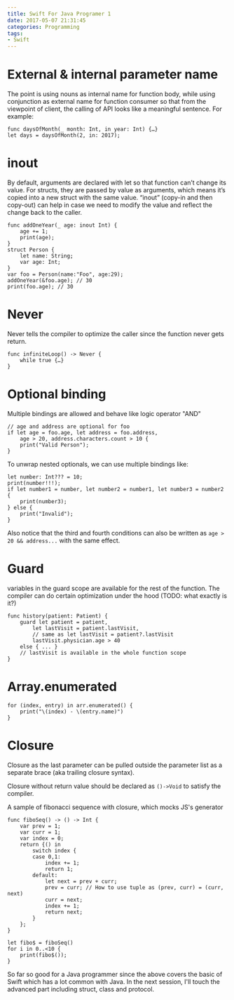 ```yaml
---
title: Swift For Java Programer 1
date: 2017-05-07 21:31:45
categories: Programming
tags: 
- Swift
---
```


# External & internal parameter name
The point is using nouns as internal name for function body, while using conjunction as external name for function consumer so that from the viewpoint of client, the calling of API looks like a meaningful sentence. For example:

    func daysOfMonth(_ month: Int, in year: Int) {…}
    let days = daysOfMonth(2, in: 2017);

<!-- more -->    

# inout
By default, arguments are declared with let so that function can’t change its value. For structs, they are passed by value as arguments, which means it’s copied into a new struct with the same value. “inout” (copy-in and then copy-out) can help in case we need to modify the value and reflect the change back to the caller.

    func addOneYear(_ age: inout Int) {
        age += 1;
        print(age);
    }
    struct Person {
        let name: String;
        var age: Int;
    }
    var foo = Person(name:"Foo", age:29);
    addOneYear(&foo.age); // 30
    print(foo.age); // 30

# Never
Never tells the compiler to optimize the caller since the function never gets return. 

    func infiniteLoop() -> Never {
        while true {…}
    }

# Optional binding
Multiple bindings are allowed and behave like logic operator "AND"

    // age and address are optional for foo
    if let age = foo.age, let address = foo.address,
        age > 20, address.characters.count > 10 {
        print("Valid Person");
    }

To unwrap nested optionals, we can use multiple bindings like:

    let number: Int??? = 10;
    print(number!!!);
    if let number1 = number, let number2 = number1, let number3 = number2 {
        print(number3);
    } else {
        print("Invalid");
    }

Also notice that the third and fourth conditions can also be written as `age > 20 && address...` with the same effect.

# Guard
variables in the guard scope are available for the rest of the function. The compiler can do certain optimization under the hood (TODO: what exactly is it?)

    func history(patient: Patient) {
        guard let patient = patient, 
            let lastVisit = patient.lastVisit,
            // same as let lastVisit = patient?.lastVisit
            lastVisit.physician.age > 40 
        else { ... }
        // lastVisit is available in the whole function scope
    } 

# Array.enumerated

    for (index, entry) in arr.enumerated() {
        print("\(index) - \(entry.name)")
    }

# Closure
Closure as the last parameter can be pulled outside the parameter list as a separate brace (aka trailing closure syntax).

Closure without return value should be declared as `()->Void` to satisfy the compiler.

A sample of fibonacci sequence with closure, which mocks JS's generator

    func fiboSeq() -> () -> Int {
        var prev = 1;
        var curr = 1;
        var index = 0;
        return {() in
            switch index {
            case 0,1:
                index += 1;
                return 1;
            default:
                let next = prev + curr;
                prev = curr; // How to use tuple as (prev, curr) = (curr, next)
                curr = next;
                index += 1;
                return next;
            }
        };
    }

    let fibo$ = fiboSeq()
    for i in 0..<10 {
        print(fibo$());
    }

So far so good for a Java programmer since the above covers the basic of Swift which has a lot common with Java. In the next session, I'll touch the advanced part including struct, class and protocol.
